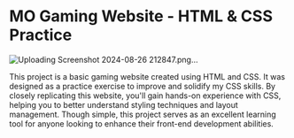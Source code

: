 
# MO Gaming Website - HTML & CSS Practice
![Uploading Screenshot 2024-08-26 212847.png…]()

This project is a basic gaming website created using HTML and CSS. It was designed as a practice exercise to improve and solidify my CSS skills. By closely replicating this website, you'll gain hands-on experience with CSS, helping you to better understand styling techniques and layout management. Though simple, this project serves as an excellent learning tool for anyone looking to enhance their front-end development abilities.
